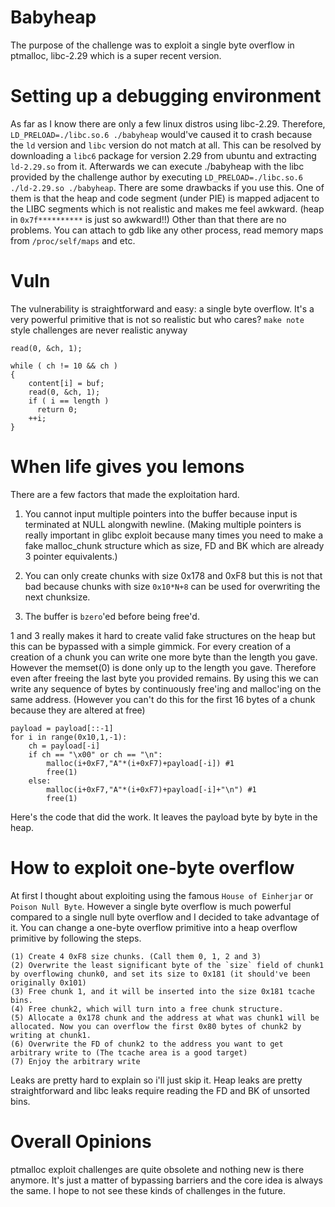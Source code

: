 # Babyheap

The purpose of the challenge was to exploit a single byte overflow in ptmalloc, libc-2.29 which is a super recent version. 

# Setting up a debugging environment

As far as I know there are only a few linux distros using libc-2.29. Therefore, `LD_PRELOAD=./libc.so.6 ./babyheap` would've caused it to crash because the `ld` version and `libc` version do not match at all. This can be resolved by downloading a `libc6` package for version 2.29 from ubuntu and extracting `ld-2.29.so` from it. Afterwards we can execute ./babyheap with the libc provided by the challenge author by executing `LD_PRELOAD=./libc.so.6 ./ld-2.29.so ./babyheap`. There are some drawbacks if you use this. One of them is that the heap and code segment (under PIE) is mapped adjacent to the LIBC segments which is not realistic and makes me feel awkward. (heap in `0x7f**********` is just so awkward!!) Other than that there are no problems. You can attach to gdb like any other process, read memory maps from `/proc/self/maps` and etc.

# Vuln

The vulnerability is straightforward and easy: a single byte overflow. It's a very powerful primitive that is not so realistic but who cares? `make note` style challenges are never realistic anyway
```
read(0, &ch, 1);

while ( ch != 10 && ch )
{
	content[i] = buf;
	read(0, &ch, 1);
	if ( i == length )
	  return 0;
	++i;
}
```

# When life gives you lemons

There are a few factors that made the exploitation hard.

1. You cannot input multiple pointers into the buffer because input is terminated at NULL alongwith newline. (Making multiple pointers is really important in glibc exploit because many times you need to make a fake malloc_chunk structure which as size, FD and BK which are already 3 pointer equivalents.)

2. You can only create chunks with size 0x178 and 0xF8 but this is not that bad because chunks with size `0x10*N+8` can be used for overwriting the next chunksize.

3. The buffer is `bzero`'ed before being free'd.

1 and 3 really makes it hard to create valid fake structures on the heap but this can be bypassed with a simple gimmick. For every creation of a creation of a chunk you can write one more byte than the length you gave. However the memset(0) is done only up to the length you gave. Therefore even after freeing the last byte you provided remains. By using this we can write any sequence of bytes by continuously free'ing and malloc'ing on the same address. (However you can't do this for the first 16 bytes of a chunk because they are altered at free)

```
payload = payload[::-1]
for i in range(0x10,1,-1):
	ch = payload[-i]
	if ch == "\x00" or ch == "\n":
		malloc(i+0xF7,"A"*(i+0xF7)+payload[-i]) #1
		free(1)
	else:
		malloc(i+0xF7,"A"*(i+0xF7)+payload[-i]+"\n") #1
		free(1)
```

Here's the code that did the work. It leaves the payload byte by byte in the heap.

# How to exploit one-byte overflow

At first I thought about exploiting using the famous `House of Einherjar` or `Poison Null Byte`. However a single byte overflow is much powerful compared to a single null byte overflow and I decided to take advantage of it. You can change a one-byte overflow primitive into a heap overflow primitive by following the steps.

```
(1) Create 4 0xF8 size chunks. (Call them 0, 1, 2 and 3)
(2) Overwrite the least significant byte of the `size` field of chunk1 by overflowing chunk0, and set its size to 0x181 (it should've been originally 0x101)
(3) Free chunk 1, and it will be inserted into the size 0x181 tcache bins.
(4) Free chunk2, which will turn into a free chunk structure.
(5) Allocate a 0x178 chunk and the address at what was chunk1 will be allocated. Now you can overflow the first 0x80 bytes of chunk2 by writing at chunk1.
(6) Overwrite the FD of chunk2 to the address you want to get arbitrary write to (The tcache area is a good target)
(7) Enjoy the arbitrary write
```

Leaks are pretty hard to explain so i'll just skip it. Heap leaks are pretty straightforward and libc leaks require reading the FD and BK of unsorted bins.

# Overall Opinions

ptmalloc exploit challenges are quite obsolete and nothing new is there anymore. It's just a matter of bypassing barriers and the core idea is always the same. I hope to not see these kinds of challenges in the future.

